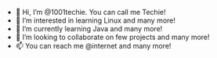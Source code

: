 - 👋 Hi, I’m @1001techie. You can call me Techie!
- 👀 I’m interested in learning Linux and many more!
- 🌱 I’m currently learning Java and many more!
- 💞️ I’m looking to collaborate on few projects and many more!
- 📫 You can reach me @internet and many more!

<!---
1001techie/1001techie is a ✨ special ✨ repository because its `README.md` (this file) appears on your GitHub profile.
You can click the Preview link to take a look at your changes.
--->
